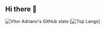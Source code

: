 ## Hi there 👋

<!--
**VorAd2/VorAd2** is a ✨ _special_ ✨ repository because its `README.md` (this file) appears on your GitHub profile.

Here are some ideas to get you started:

- 🔭 I’m currently working on ...
- 🌱 I’m currently learning ...
- 👯 I’m looking to collaborate on ...
- 🤔 I’m looking for help with ...
- 💬 Ask me about ...
- 📫 How to reach me: ...
- 😄 Pronouns: ...
- ⚡ Fun fact: ...
-->
![Vitor Adriano's GitHub stats](https://github-readme-stats.vercel.app/api?username=VorAd2&show_icons=true&theme=radical)
[![Top Langs](https://github-readme-stats.vercel.app/api/top-langs/?username=VorAd2&layout=donut$theme=radical)]
